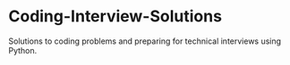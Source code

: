 # Coding-Interview-Solutions

Solutions to coding problems and preparing for technical interviews using Python.

